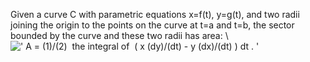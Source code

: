 Given a curve C with parametric equations x=f(t), y=g(t), and two radii
joining the origin to the points on the curve at t=a and t=b, the sector
bounded by the curve and these two radii has area: \\
![' A = (1)/(2)  the integral of  ( x (dy)/(dt) - y (dx)/(dt) ) dt . '](../dictionary/equation_images/2018.1..png)
